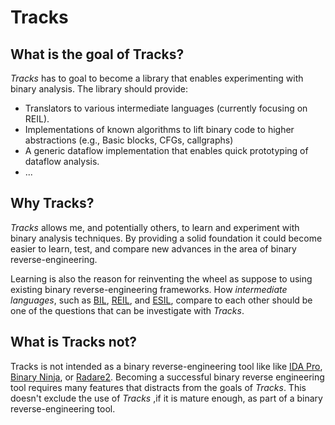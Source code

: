 # Tracks

## What is the goal of Tracks?

*Tracks* has to goal to become a library that enables experimenting with
binary analysis. The library should provide:
* Translators to various intermediate languages (currently focusing on REIL).
* Implementations of known algorithms to lift binary code to higher abstractions
(e.g., Basic blocks, CFGs, callgraphs)
* A generic dataflow implementation that enables quick prototyping of dataflow analysis.
* ...

## Why Tracks?
*Tracks* allows me, and potentially others, to learn and experiment with binary analysis techniques.
By providing a solid foundation it could become easier to learn, test, and compare new advances
in the area of binary reverse-engineering.

Learning is also the reason for reinventing the wheel as suppose to using existing binary
reverse-engineering frameworks.
How *intermediate languages*, such as [BIL](https://users.ece.cmu.edu/~aavgerin/papers/bap-cav-11.pdf),
[REIL](http://www.zynamics.com/downloads/csw09.pdf), and [ESIL](https://radare.gitbooks.io/radare2book/content/esil.html),
compare to each other should be one of the questions that can be investigate with *Tracks*. 

## What is Tracks not?

Tracks is not intended as a binary reverse-engineering tool like like [IDA Pro](https://www.hex-rays.com/products/ida/index.shtml),
[Binary Ninja](https://binary.ninja/), or [Radare2](https://radare.org/r/).
Becoming a successful binary reverse engineering tool requires
many features that distracts from the goals of *Tracks*. This doesn't exclude the use of *Tracks*
,if it is mature enough, as part of a binary reverse-engineering tool.

